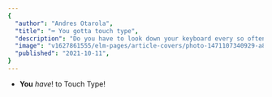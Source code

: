 ```yaml
---
{
  "author": "Andres Otarola",
  "title": "⌨️ You gotta touch type",
  "description": "Do you have to look down your keyboard every so often? if so, then you should really learn touch typing.",
  "image": "v1627861555/elm-pages/article-covers/photo-1471107340929-a87cd0f5b5f3_mczjfg.jpg",
  "published": "2021-10-11",
}
---
```


* **You** _have_! to Touch Type!
